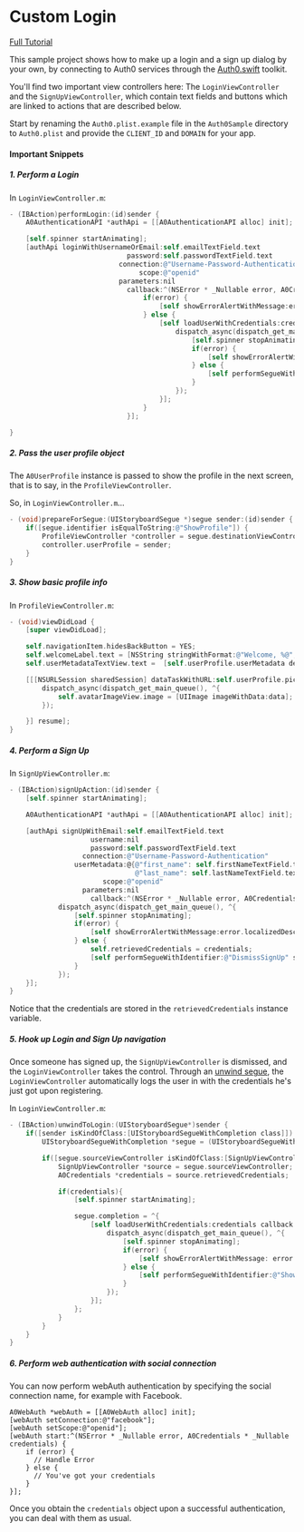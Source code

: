 # Custom Login

[Full Tutorial](https://auth0.com/docs/quickstart/native/ios-objc/02-custom-login)

This sample project shows how to make up a login and a sign up dialog by your own, by connecting to Auth0 services through the [Auth0.swift](https://github.com/auth0/Auth0.swift) toolkit.

You'll find two important view controllers here: The `LoginViewController` and the `SignUpViewController`, which contain text fields and buttons which are linked to actions that are described below.

Start by renaming the `Auth0.plist.example` file in the `Auth0Sample` directory to `Auth0.plist` and provide the `CLIENT_ID` and `DOMAIN` for your app.

#### Important Snippets

##### 1. Perform a Login

In `LoginViewController.m`:

```objective-c
- (IBAction)performLogin:(id)sender {
    A0AuthenticationAPI *authApi = [[A0AuthenticationAPI alloc] init];

    [self.spinner startAnimating];
    [authApi loginWithUsernameOrEmail:self.emailTextField.text
                             password:self.passwordTextField.text
                           connection:@"Username-Password-Authentication"
                                scope:@"openid"
                           parameters:nil
                             callback:^(NSError * _Nullable error, A0Credentials * _Nullable credentials) {
                                 if(error) {
                                     [self showErrorAlertWithMessage:error.localizedDescription];
                                 } else {
                                     [self loadUserWithCredentials:credentials callback:^(NSError * _Nullable error, A0Profile * _Nullable profile) {
                                         dispatch_async(dispatch_get_main_queue(), ^{
                                             [self.spinner stopAnimating];
                                             if(error) {
                                                 [self showErrorAlertWithMessage: error.localizedDescription];
                                             } else {
                                                 [self performSegueWithIdentifier:@"ShowProfile" sender:profile];
                                             }
                                         });
                                     }];
                                 }
                             }];

}
```

##### 2. Pass the user profile object

The `A0UserProfile` instance is passed to show the profile in the next screen, that is to say, in the `ProfileViewController`.

So, in `LoginViewController.m`...

```objective-c
- (void)prepareForSegue:(UIStoryboardSegue *)segue sender:(id)sender {
    if([segue.identifier isEqualToString:@"ShowProfile"]) {
        ProfileViewController *controller = segue.destinationViewController;
        controller.userProfile = sender;
    }
}
```

##### 3. Show basic profile info

In `ProfileViewController.m`:

```objective-c
- (void)viewDidLoad {
    [super viewDidLoad];

    self.navigationItem.hidesBackButton = YES;
    self.welcomeLabel.text = [NSString stringWithFormat:@"Welcome, %@", self.userProfile.name];
    self.userMetadataTextView.text =  [self.userProfile.userMetadata description];

    [[[NSURLSession sharedSession] dataTaskWithURL:self.userProfile.pictureURL completionHandler:^(NSData * _Nullable data, NSURLResponse * _Nullable response, NSError * _Nullable error) {
        dispatch_async(dispatch_get_main_queue(), ^{
            self.avatarImageView.image = [UIImage imageWithData:data];
        });

    }] resume];
}
```

##### 4. Perform a Sign Up

In `SignUpViewController.m`:

```objective-c
- (IBAction)signUpAction:(id)sender {
    [self.spinner startAnimating];

    A0AuthenticationAPI *authApi = [[A0AuthenticationAPI alloc] init];

    [authApi signUpWithEmail:self.emailTextField.text
                    username:nil
                    password:self.passwordTextField.text
                  connection:@"Username-Password-Authentication"
                userMetadata:@{@"first_name": self.firstNameTextField.text,
                               @"last_name": self.lastNameTextField.text}
                       scope:@"openid"
                  parameters:nil
                    callback:^(NSError * _Nullable error, A0Credentials * _Nullable credentials) {
            dispatch_async(dispatch_get_main_queue(), ^{
                [self.spinner stopAnimating];
                if(error) {
                    [self showErrorAlertWithMessage:error.localizedDescription];
                } else {
                    self.retrievedCredentials = credentials;
                    [self performSegueWithIdentifier:@"DismissSignUp" sender:nil];
                }
            });
    }];
}
```

Notice that the credentials are stored in the `retrievedCredentials` instance variable.

##### 5. Hook up Login and Sign Up navigation

Once someone has signed up, the `SignUpViewController` is dismissed, and the `LoginViewController` takes the control. Through an [unwind segue](https://www.youtube.com/watch?v=akmPXZ4hDuU), the `LoginViewController` automatically logs the user in with the credentials he's just got upon registering.

In `LoginViewController.m`:

```objective-c
- (IBAction)unwindToLogin:(UIStoryboardSegue*)sender {
    if([sender isKindOfClass:[UIStoryboardSegueWithCompletion class]]) {
        UIStoryboardSegueWithCompletion *segue = (UIStoryboardSegueWithCompletion*) sender;

        if([segue.sourceViewController isKindOfClass:[SignUpViewController class]]) {
            SignUpViewController *source = segue.sourceViewController;
            A0Credentials *credentials = source.retrievedCredentials;

            if(credentials){
                [self.spinner startAnimating];

                segue.completion = ^{
                    [self loadUserWithCredentials:credentials callback:^(NSError * _Nullable error, A0Profile * _Nullable profile) {
                        dispatch_async(dispatch_get_main_queue(), ^{
                            [self.spinner stopAnimating];
                            if(error) {
                                [self showErrorAlertWithMessage: error.localizedDescription];
                            } else {
                                [self performSegueWithIdentifier:@"ShowProfile" sender:profile];
                            }
                        });
                    }];
                };
            }
        }
    }
}
```

##### 6. Perform web authentication with social connection

You can now perform webAuth authentication by specifying the social connection name, for example with Facebook.

```objc
A0WebAuth *webAuth = [[A0WebAuth alloc] init];
[webAuth setConnection:@"facebook"];
[webAuth setScope:@"openid"];
[webAuth start:^(NSError * _Nullable error, A0Credentials * _Nullable credentials) {
    if (error) {
      // Handle Error
    } else {
      // You've got your credentials
    }
}];
```

Once you obtain the `credentials` object upon a successful authentication, you can deal with them as usual.
